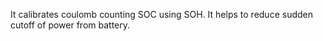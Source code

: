 It calibrates coulomb counting SOC using SOH. It helps to reduce sudden cutoff of power from battery.
